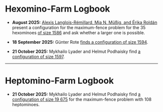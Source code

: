 # Hexomino-Farm Logbook

- **August 2025:** [Alexis Langlois-Rémillard, Mia N. Müßig, and Érika Roldán](https://doi.org/10.1515/dmvm-2025-0056) present a configuration for the maximum-fence problem for the 35 hexominoes [of size 1586](1586.png) and ask whether a larger one is possible.

- **18 September 2025:**  Günter Rote [finds a configuration of size 1594](1594.png).

- **21 October 2025:** Mykhailo Lyader and Helmut Podhaisky find [a configuration of size 1597](1597.png).
---

# Heptomino-Farm Logbook

- **21 October 2025:**  Mykhailo Lyader and Helmut Podhaisky find
  [a configuration of size 19 675](19675.png) for the maximum-fence problem with 108 heptominoes.
